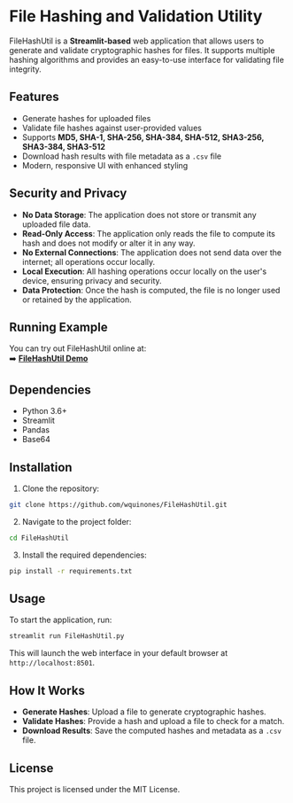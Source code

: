 # File Hashing and Validation Utility

FileHashUtil is a **Streamlit-based** web application that allows users to generate and validate cryptographic hashes for files. It supports multiple hashing algorithms and provides an easy-to-use interface for validating file integrity.

## Features

- Generate hashes for uploaded files
- Validate file hashes against user-provided values
- Supports **MD5, SHA-1, SHA-256, SHA-384, SHA-512, SHA3-256, SHA3-384, SHA3-512**
- Download hash results with file metadata as a `.csv` file
- Modern, responsive UI with enhanced styling

## Security and Privacy

- **No Data Storage**: The application does not store or transmit any uploaded file data.
- **Read-Only Access**: The application only reads the file to compute its hash and does not modify or alter it in any way.
- **No External Connections**: The application does not send data over the internet; all operations occur locally.
- **Local Execution**: All hashing operations occur locally on the user's device, ensuring privacy and security.
- **Data Protection**: Once the hash is computed, the file is no longer used or retained by the application.

## Running Example

You can try out FileHashUtil online at:  
➡️ **[FileHashUtil Demo](https://filehashutil.streamlit.app)**

## Dependencies

- Python 3.6+
- Streamlit
- Pandas
- Base64

## Installation

1. Clone the repository:
```sh
git clone https://github.com/wquinones/FileHashUtil.git
```

2. Navigate to the project folder:
```sh
cd FileHashUtil
```

3. Install the required dependencies:
```sh
pip install -r requirements.txt
```

## Usage

To start the application, run:
```sh
streamlit run FileHashUtil.py
```

This will launch the web interface in your default browser at `http://localhost:8501`.

## How It Works

- **Generate Hashes**: Upload a file to generate cryptographic hashes.
- **Validate Hashes**: Provide a hash and upload a file to check for a match.
- **Download Results**: Save the computed hashes and metadata as a `.csv` file.

## License

This project is licensed under the MIT License.

